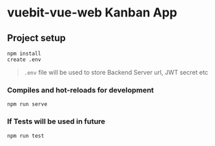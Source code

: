# vuebit-vue-web Kanban App

## Project setup

```
npm install
create .env
```

> `.env` file will be used to store Backend Server url, JWT secret etc

### Compiles and hot-reloads for development

```
npm run serve
```

### If Tests will be used in future

```
npm run test
```
